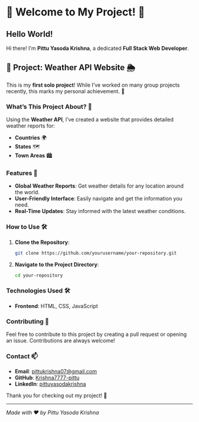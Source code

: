 # 🌟 Welcome to My Project! 🌟

## Hello World!

Hi there! I'm **Pittu Yasoda Krishna**, a dedicated **Full Stack Web Developer**.

## 🚀 Project: **Weather API Website** 🌦️

This is my **first solo project**! While I’ve worked on many group projects recently, this marks my personal achievement. 🎉

### What’s This Project About? 🤔

Using the **Weather API**, I’ve created a website that provides detailed weather reports for:

- **Countries** 🌍
- **States** 🗺️
- **Town Areas** 🏙️

### Features 🌟

- **Global Weather Reports**: Get weather details for any location around the world.
- **User-Friendly Interface**: Easily navigate and get the information you need.
- **Real-Time Updates**: Stay informed with the latest weather conditions.

### How to Use 🛠️

1. **Clone the Repository**: 
    ```bash
    git clone https://github.com/yourusername/your-repository.git
    ```
2. **Navigate to the Project Directory**:
    ```bash
    cd your-repository
    ```


### Technologies Used 🛠️

- **Frontend**: HTML, CSS, JavaScript


### Contributing 🤝

Feel free to contribute to this project by creating a pull request or opening an issue. Contributions are always welcome!

### Contact 📫

- **Email**: pittukrishna07@gmail.com
- **GitHub**: [Krishna7777-pittu](https://github.com/Krishna7777-pittu)
- **LinkedIn**: [pittuyasodakrishna](https://www.linkedin.com/in/pittuyasodakrishna/)

Thank you for checking out my project! 🌟

---

*Made with ❤️ by Pittu Yasoda Krishna*
